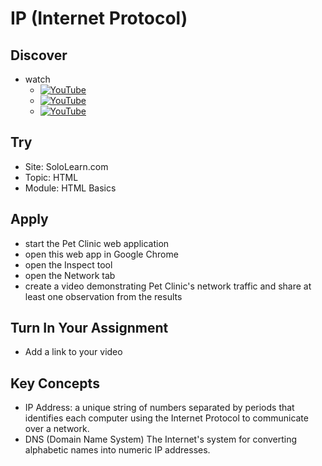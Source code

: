 # IP (Internet Protocol)

## Discover
-  watch 
   - [![YouTube](https://i.ytimg.com/vi/lHPkQfMu27w/default.jpg)](https://www.youtube.com/watch?v=WqpG1LZq4N8)
   - [![YouTube](https://i.ytimg.com/vi/Y_dt1UK6cr8/default.jpg)](https://www.youtube.com/watch?v=Y_dt1UK6cr8)
   - [![YouTube](https://i.ytimg.com/vi/q98YYJHh64o/default.jpg)](https://www.youtube.com/watch?v=q98YYJHh64o)

## Try
- Site: SoloLearn.com
- Topic: HTML
- Module: HTML Basics

## Apply
- start the Pet Clinic web application
- open this web app in Google Chrome
- open the Inspect tool
- open the Network tab
- create a video demonstrating Pet Clinic's network traffic and share at least one observation from the results

## Turn In Your Assignment
- Add a link to your video

## Key Concepts
- IP Address: a unique string of numbers separated by periods that identifies each computer using the Internet Protocol to communicate over a network.
- DNS (Domain Name System) The Internet's system for converting alphabetic names into numeric IP addresses.
